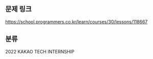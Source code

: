 ## 문제 링크
https://school.programmers.co.kr/learn/courses/30/lessons/118667

## 분류
2022 KAKAO TECH INTERNSHIP